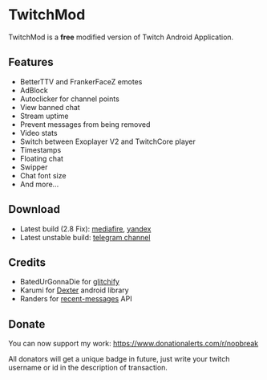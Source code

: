 # TwitchMod
TwitchMod is a **free** modified version of Twitch Android Application.

## Features
- BetterTTV and FrankerFaceZ emotes
- AdBlock
- Autoclicker for channel points
- View banned chat
- Stream uptime
- Prevent messages from being removed
- Video stats
- Switch between Exoplayer V2 and TwitchCore player
- Timestamps
- Floating chat
- Swipper
- Chat font size
- And more...

## Download
- Latest build (2.8 Fix): [mediafire](https://www.mediafire.com/file/zxdm8jirvql5kg4/TwitchMod_2.8.apk/file), [yandex](https://yadi.sk/d/-ksPocBjD9WCrA)
- Latest unstable build: [telegram channel](https://t.me/pubTw)

## Credits
- BatedUrGonnaDie for [glitchify](https://github.com/BatedUrGonnaDie/glitchify)
- Karumi for [Dexter](https://github.com/Karumi/Dexter) android library
- Randers for [recent-messages](https://recent-messages.robotty.de) API

## Donate
You can now support my work: https://www.donationalerts.com/r/nopbreak

All donators will get a unique badge in future, just write your twitch username or id in the description of transaction.
